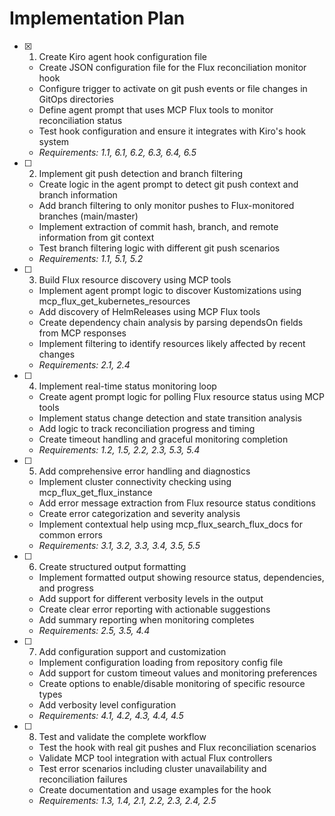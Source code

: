 # Implementation Plan

- [x] 1. Create Kiro agent hook configuration file
  - Create JSON configuration file for the Flux reconciliation monitor hook
  - Configure trigger to activate on git push events or file changes in GitOps directories
  - Define agent prompt that uses MCP Flux tools to monitor reconciliation status
  - Test hook configuration and ensure it integrates with Kiro's hook system
  - _Requirements: 1.1, 6.1, 6.2, 6.3, 6.4, 6.5_

- [ ] 2. Implement git push detection and branch filtering
  - Create logic in the agent prompt to detect git push context and branch information
  - Add branch filtering to only monitor pushes to Flux-monitored branches (main/master)
  - Implement extraction of commit hash, branch, and remote information from git context
  - Test branch filtering logic with different git push scenarios
  - _Requirements: 1.1, 5.1, 5.2_

- [ ] 3. Build Flux resource discovery using MCP tools
  - Implement agent prompt logic to discover Kustomizations using mcp_flux_get_kubernetes_resources
  - Add discovery of HelmReleases using MCP Flux tools
  - Create dependency chain analysis by parsing dependsOn fields from MCP responses
  - Implement filtering to identify resources likely affected by recent changes
  - _Requirements: 2.1, 2.4_

- [ ] 4. Implement real-time status monitoring loop
  - Create agent prompt logic for polling Flux resource status using MCP tools
  - Implement status change detection and state transition analysis
  - Add logic to track reconciliation progress and timing
  - Create timeout handling and graceful monitoring completion
  - _Requirements: 1.2, 1.5, 2.2, 2.3, 5.3, 5.4_

- [ ] 5. Add comprehensive error handling and diagnostics
  - Implement cluster connectivity checking using mcp_flux_get_flux_instance
  - Add error message extraction from Flux resource status conditions
  - Create error categorization and severity analysis
  - Implement contextual help using mcp_flux_search_flux_docs for common errors
  - _Requirements: 3.1, 3.2, 3.3, 3.4, 3.5, 5.5_

- [ ] 6. Create structured output formatting
  - Implement formatted output showing resource status, dependencies, and progress
  - Add support for different verbosity levels in the output
  - Create clear error reporting with actionable suggestions
  - Add summary reporting when monitoring completes
  - _Requirements: 2.5, 3.5, 4.4_

- [ ] 7. Add configuration support and customization
  - Implement configuration loading from repository config file
  - Add support for custom timeout values and monitoring preferences
  - Create options to enable/disable monitoring of specific resource types
  - Add verbosity level configuration
  - _Requirements: 4.1, 4.2, 4.3, 4.4, 4.5_

- [ ] 8. Test and validate the complete workflow
  - Test the hook with real git pushes and Flux reconciliation scenarios
  - Validate MCP tool integration with actual Flux controllers
  - Test error scenarios including cluster unavailability and reconciliation failures
  - Create documentation and usage examples for the hook
  - _Requirements: 1.3, 1.4, 2.1, 2.2, 2.3, 2.4, 2.5_